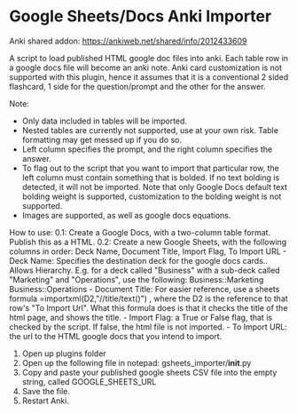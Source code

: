 # Google Sheets/Docs Anki Importer

Anki shared addon: https://ankiweb.net/shared/info/2012433609

A script to load published HTML google doc files into anki. Each table row in a google docs file will become an anki note. Anki card customization is not supported with this plugin, hence it assumes that it is a conventional 2 sided flashcard, 1 side for the question/prompt and the other for the answer.

Note:
- Only data included in tables will be imported.
- Nested tables are currently not supported, use at your own risk. Table formatting may get messed up if you do so.
- Left column specifies the prompt, and the right column specifies the answer.
- To flag out to the script that you want to import that particular row, the left column must contain something that is bolded. If no text bolding is detected, it will not be imported. Note that only Google Docs default text bolding weight is supported, customization to the bolding weight is not supported.
- Images are supported, as well as google docs equations.

How to use:
0.1: Create a Google Docs, with a two-column table format. Publish this as a HTML.
0.2: Create a new Google Sheets, with the following columns in order:  Deck Name,	Document Title,	Import Flag,	To Import URL
        - Deck Name: Specifies the destination deck for the google docs cards.. Allows Hierarchy. E.g. for a deck called "Business" with a sub-deck called "Marketing" and "Operations", use the following:
                Business::Marketing
                Business::Operations
        - Document Title: For easier reference, use a sheets formula =importxml(D2,"//title/text()")   , where the D2 is the reference to that row's "To Import Url". What this formula does is that it checks the title of the html page, and shows the title.
        - Import Flag: a True or False flag, that is checked by the script. If false, the html file is not imported.
        - To Import URL: the url to the HTML google docs that you intend to import.
1. Open up plugins folder
2. Open up the following file in notepad: gsheets_importer/__init__.py
3. Copy and paste your published google sheets CSV file into the empty string, called GOOGLE_SHEETS_URL
4. Save the file.
5. Restart Anki.
